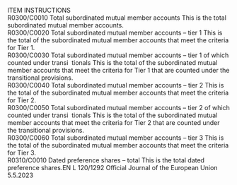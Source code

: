  
ITEM  INSTRUCTIONS  
R0300/C0010  Total subordinated mutual 
member accounts  This is the total subordinated mutual member accounts.  
R0300/C0020  Total subordinated mutual 
member accounts – tier 1  This is the total of the subordinated mutual member accounts that meet the 
criteria for Tier 1.  
R0300/C0030  Total subordinated mutual 
member accounts – tier 1 of 
which counted under transi ­
tionals  This is the total of the subordinated mutual member accounts that meet the 
criteria for Tier 1 that are counted under the transitional provisions.  
R0300/C0040  Total subordinated mutual 
member accounts – tier 2  This is the total of the subordinated mutual member accounts that meet the 
criteria for Tier 2.  
R0300/C0050  Total subordinated mutual 
member accounts – tier 2 of 
which counted under transi ­
tionals  This is the total of the subordinated mutual member accounts that meet the 
criteria for Tier 2 that are counted under the transitional provisions.  
R0300/C0060  Total subordinated mutual 
member accounts – tier 3  This is the total of the subordinated mutual member accounts that meet the 
criteria for Tier 3.  
R0310/C0010  Dated preference shares – total  This is the total dated preference shares.EN  L 120/1292 Official Journal of the European Union 5.5.2023